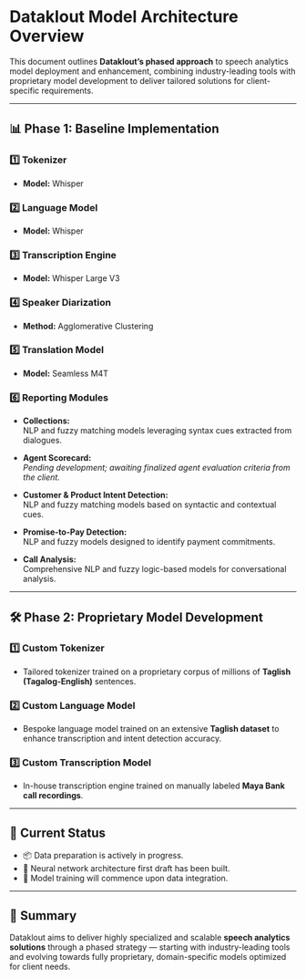 # Dataklout Model Architecture Overview

This document outlines **Dataklout’s phased approach** to speech analytics model deployment and enhancement, combining industry-leading tools with proprietary model development to deliver tailored solutions for client-specific requirements.

---

## 📊 Phase 1: Baseline Implementation

### 1️⃣ Tokenizer
- **Model:** Whisper

### 2️⃣ Language Model
- **Model:** Whisper

### 3️⃣ Transcription Engine
- **Model:** Whisper Large V3

### 4️⃣ Speaker Diarization
- **Method:** Agglomerative Clustering

### 5️⃣ Translation Model
- **Model:** Seamless M4T

### 6️⃣ Reporting Modules
- **Collections:**  
  NLP and fuzzy matching models leveraging syntax cues extracted from dialogues.

- **Agent Scorecard:**  
  *Pending development; awaiting finalized agent evaluation criteria from the client.*

- **Customer & Product Intent Detection:**  
  NLP and fuzzy matching models based on syntactic and contextual cues.

- **Promise-to-Pay Detection:**  
  NLP and fuzzy models designed to identify payment commitments.

- **Call Analysis:**  
  Comprehensive NLP and fuzzy logic-based models for conversational analysis.

---

## 🛠️ Phase 2: Proprietary Model Development

### 1️⃣ Custom Tokenizer
- Tailored tokenizer trained on a proprietary corpus of millions of **Taglish (Tagalog-English)** sentences.

### 2️⃣ Custom Language Model
- Bespoke language model trained on an extensive **Taglish dataset** to enhance transcription and intent detection accuracy.

### 3️⃣ Custom Transcription Model
- In-house transcription engine trained on manually labeled **Maya Bank call recordings**.

---

## 📌 Current Status

- 📦 Data preparation is actively in progress.
- 🧠 Neural network architecture first draft has been built.
- 🚀 Model training will commence upon data integration.

---

## 📑 Summary

Dataklout aims to deliver highly specialized and scalable **speech analytics solutions** through a phased strategy — starting with industry-leading tools and evolving towards fully proprietary, domain-specific models optimized for client needs.
